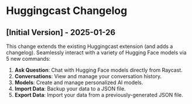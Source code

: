 # Huggingcast Changelog

## [Initial Version] - 2025-01-26

This change extends the existing Huggingcast extension (and adds a changelog). Seamlessly interact with a variety of Hugging Face models via 5 new commands:

1. **Ask Question**: Chat with Hugging Face models directly from Raycast.
2. **Conversations**: View and manage your conversation history.
3. **Models**: Create and manage personalized AI models.
4. **Import Data**: Backup your data to a JSON file.
5. **Export Data**: Import your data from a previously-generated JSON file.
